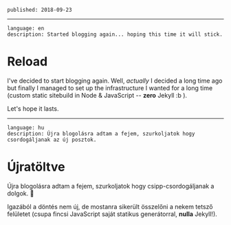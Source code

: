     published: 2018-09-23

---

    language: en
    description: Started blogging again... hoping this time it will stick.


# Reload

I've decided to start blogging again. Well, _actually_ I decided a long time ago but finally I managed to set up the infrastructure I wanted for a long time (custom static sitebuild in Node & JavaScript -- **zero** Jekyll :b ).

Let's hope it lasts.


---

    language: hu
    description: Újra blogolásra adtam a fejem, szurkoljatok hogy csordogáljanak az új posztok.


# Újratöltve

Újra blogolásra adtam a fejem, szurkoljatok hogy csipp-csordogáljanak a dolgok. 🤞

Igazából a döntés nem új, de mostanra sikerült összelőni a nekem tetsző felületet (csupa fincsi JavaScript saját statikus generátorral, **nulla** Jekyll!).
